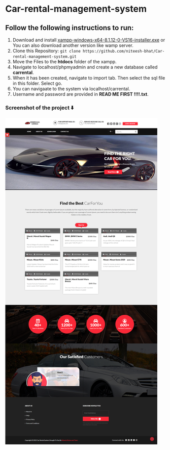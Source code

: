 # Car-rental-management-system

## Follow the following instructions to run:

1. Download and install [xampp-windows-x64-8.1.12-0-VS16-installer.exe](https://www.apachefriends.org/) or You can also download another version like wamp server.
2. Clone this Repository: `git clone https://github.com/niteesh-bhat/Car-rental-management-system.git`
3. Move the Files to the **htdocs** folder of the xampp.
4. Navigate to localhost/phpmyadmin and create a new database called **carrental**.
5. When it has been created, navigate to import tab. Then select the sql file in this folder. Select go.
6. You can navigaate to the system via localhost/carrental.
7. Username and password are provided in **READ ME FIRST !!!!.txt**.

### **Screenshot of the project** :arrow_down:

![car-rental-system](Screenshot/screencapture-localhost-work-carrental.png)
